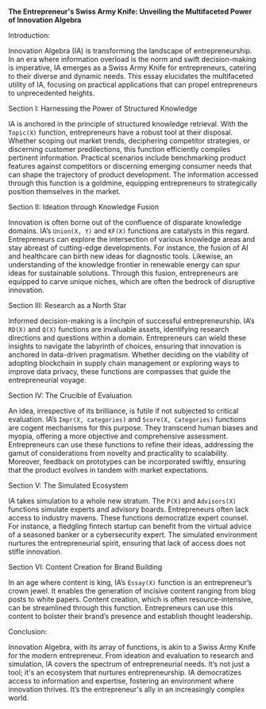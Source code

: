 **The Entrepreneur's Swiss Army Knife: Unveiling the Multifaceted Power of Innovation Algebra**

Introduction:

Innovation Algebra (IA) is transforming the landscape of entrepreneurship. In an era where information overload is the norm and swift decision-making is imperative, IA emerges as a Swiss Army Knife for entrepreneurs, catering to their diverse and dynamic needs. This essay elucidates the multifaceted utility of IA, focusing on practical applications that can propel entrepreneurs to unprecedented heights.

Section I: Harnessing the Power of Structured Knowledge

IA is anchored in the principle of structured knowledge retrieval. With the `Topic(X)` function, entrepreneurs have a robust tool at their disposal. Whether scoping out market trends, deciphering competitor strategies, or discerning customer predilections, this function efficiently compiles pertinent information. Practical scenarios include benchmarking product features against competitors or discerning emerging consumer needs that can shape the trajectory of product development. The information accessed through this function is a goldmine, equipping entrepreneurs to strategically position themselves in the market.

Section II: Ideation through Knowledge Fusion

Innovation is often borne out of the confluence of disparate knowledge domains. IA’s `Union(X, Y)` and `KF(X)` functions are catalysts in this regard. Entrepreneurs can explore the intersection of various knowledge areas and stay abreast of cutting-edge developments. For instance, the fusion of AI and healthcare can birth new ideas for diagnostic tools. Likewise, an understanding of the knowledge frontier in renewable energy can spur ideas for sustainable solutions. Through this fusion, entrepreneurs are equipped to carve unique niches, which are often the bedrock of disruptive innovation.

Section III: Research as a North Star

Informed decision-making is a linchpin of successful entrepreneurship. IA’s `RD(X)` and `Q(X)` functions are invaluable assets, identifying research directions and questions within a domain. Entrepreneurs can wield these insights to navigate the labyrinth of choices, ensuring that innovation is anchored in data-driven pragmatism. Whether deciding on the viability of adopting blockchain in supply chain management or exploring ways to improve data privacy, these functions are compasses that guide the entrepreneurial voyage.

Section IV: The Crucible of Evaluation

An idea, irrespective of its brilliance, is futile if not subjected to critical evaluation. IA’s `Impr(X, categories)` and `Score(X, Categories)` functions are cogent mechanisms for this purpose. They transcend human biases and myopia, offering a more objective and comprehensive assessment. Entrepreneurs can use these functions to refine their ideas, addressing the gamut of considerations from novelty and practicality to scalability. Moreover, feedback on prototypes can be incorporated swiftly, ensuring that the product evolves in tandem with market expectations.

Section V: The Simulated Ecosystem

IA takes simulation to a whole new stratum. The `P(X)` and `Advisors(X)` functions simulate experts and advisory boards. Entrepreneurs often lack access to industry mavens. These functions democratize expert counsel. For instance, a fledgling fintech startup can benefit from the virtual advice of a seasoned banker or a cybersecurity expert. The simulated environment nurtures the entrepreneurial spirit, ensuring that lack of access does not stifle innovation.

Section VI: Content Creation for Brand Building

In an age where content is king, IA’s `Essay(X)` function is an entrepreneur’s crown jewel. It enables the generation of incisive content ranging from blog posts to white papers. Content creation, which is often resource-intensive, can be streamlined through this function. Entrepreneurs can use this content to bolster their brand’s presence and establish thought leadership.

Conclusion:

Innovation Algebra, with its array of functions, is akin to a Swiss Army Knife for the modern entrepreneur. From ideation and evaluation to research and simulation, IA covers the spectrum of entrepreneurial needs. It’s not just a tool; it's an ecosystem that nurtures entrepreneurship. IA democratizes access to information and expertise, fostering an environment where innovation thrives. It’s the entrepreneur's ally in an increasingly complex world.
